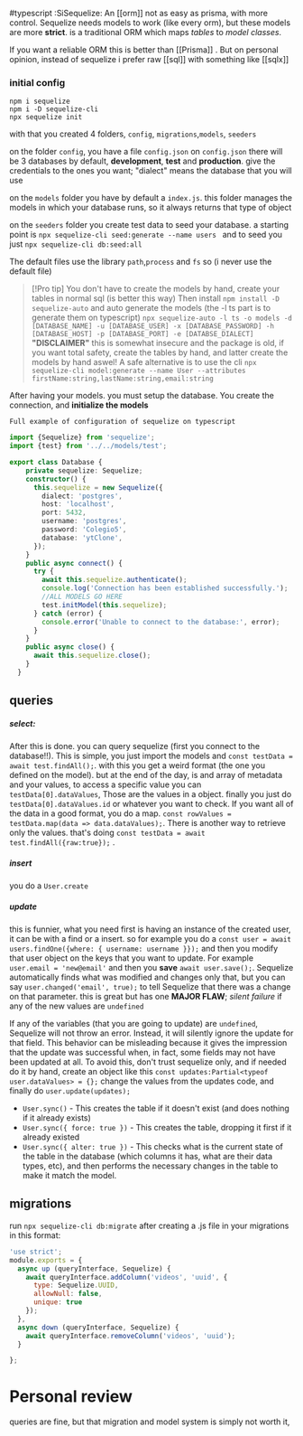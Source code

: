 #typescript 
:SiSequelize: An [[orm]] not as easy as prisma, with more control. Sequelize needs models to work (like every orm), but these models are more **strict**. is a traditional ORM which maps _tables_ to _model classes_. 

If you want a reliable ORM this is better than [[Prisma]] . But on personal opinion, instead of sequelize i prefer raw [[sql]] with something like [[sqlx]] 
### initial config

```shell
npm i sequelize
npm i -D sequelize-cli
npx sequelize init
```

with that you created 4 folders,
`config`, `migrations`,`models`, `seeders` 

on the folder `config`, you have a file `config.json`
on `config.json` there will be 3 databases by default, **development**, **test** and **production**. give the credentials to the ones you want; "dialect" means the database that you will use

on the `models` folder you have by default a `index.js`. this folder manages the models in which your database runs, so it always returns that type of object

on the `seeders` folder you create test data to seed your database. a starting point is `npx sequelize-cli seed:generate --name users ` and to seed you just `npx sequelize-cli db:seed:all` 

The default files use the library `path`,`process` and `fs` so (i never use the default file)

>[!Pro tip]
> You don't have to create the models by hand, create your tables in normal sql (is better this way)
> Then install `npm install -D sequelize-auto`
> and auto generate the models (the -l ts part is to generate them on typescript)
> `npx sequelize-auto -l ts -o models -d [DATABASE_NAME] -u [DATABASE_USER] -x [DATABASE_PASSWORD] -h [DATABASE_HOST] -p [DATABASE_PORT] -e [DATABSE_DIALECT]`
> **"DISCLAIMER"** this is somewhat insecure and the package is old, if you want total safety, create the tables by hand, and latter create the models by hand aswel!
> A safe alternative is to use the cli
> `npx sequelize-cli model:generate --name User --attributes firstName:string,lastName:string,email:string`




After having your models. you must setup the database. You create the connection, and **initialize the models**
```
Full example of configuration of sequelize on typescript
```
```typescript 
import {Sequelize} from 'sequelize';
import {test} from '../../models/test';

export class Database {
    private sequelize: Sequelize;
    constructor() {
      this.sequelize = new Sequelize({
        dialect: 'postgres',
        host: 'localhost',
        port: 5432,
        username: 'postgres',
        password: 'Colegio5',
        database: 'ytClone',
      });
    }
    public async connect() {
      try {
        await this.sequelize.authenticate();
        console.log('Connection has been established successfully.');
        //ALL MODELS GO HERE
        test.initModel(this.sequelize);
      } catch (error) {
        console.error('Unable to connect to the database:', error);
      }
    }
    public async close() {
      await this.sequelize.close();
    }
  }
```

## queries

##### select:
After this is done. you can query sequelize (first you connect to the database!!). This is simple, you just import the models and `const testData = await test.findAll();`. with this you get a weird format (the one you defined on the model). but at the end of the day, is and array of metadata and your values, to access a specific value you can `testData[0].dataValues`, Those are the values in a object. finally you just do `testData[0].dataValues.id` or whatever you want to check. If you want all of the data in a good format, you do a map. `const rowValues = testData.map(data => data.dataValues);`.
There is another way to retrieve only the values. that's doing `const testData = await test.findAll({raw:true});` .

##### insert
you do a `User.create`

##### update

this is funnier, what you need first is having an instance of the created user, it can be with a find or a insert. so for example you do a `const user = await users.findOne({where: { username: username }});` and then you modify that user object on the keys that you want to update. For example `user.email = 'new@email'` and then you **save** `await user.save();`. Sequelize automatically finds what was modified and changes only that, but you can say `user.changed('email', true);` to tell Sequelize that there was a change on that parameter. this is great but has one **MAJOR FLAW**; *silent failure* if any of the new values are `undefined`

If any of the variables (that you are going to update) are `undefined`, Sequelize will not throw an error. Instead, it will silently ignore the update for that field. This behavior can be misleading because it gives the impression that the update was successful when, in fact, some fields may not have been updated at all. To avoid this, don't trust sequelize only, and if needed do it by hand, create an object like this `const updates:Partial<typeof user.dataValues> = {};`  change the values from the updates code, and finally do `user.update(updates);`



- `User.sync()` - This creates the table if it doesn't exist (and does nothing if it already exists)
- `User.sync({ force: true })` - This creates the table, dropping it first if it already existed
- `User.sync({ alter: true })` - This checks what is the current state of the table in the database (which columns it has, what are their data types, etc), and then performs the necessary changes in the table to make it match the model.


## migrations

run `npx sequelize-cli db:migrate` after creating a .js file in your migrations in this format:
```js
'use strict';
module.exports = {
  async up (queryInterface, Sequelize) {
    await queryInterface.addColumn('videos', 'uuid', {
      type: Sequelize.UUID,
      allowNull: false,
      unique: true
    });
  },
  async down (queryInterface, Sequelize) {
    await queryInterface.removeColumn('videos', 'uuid');
  }

};
```


# Personal review
queries are fine, but that migration and model system is simply not worth it, 